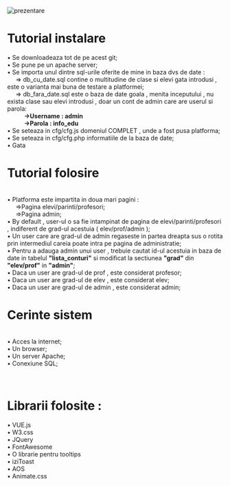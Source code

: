 ![prezentare](https://user-images.githubusercontent.com/34480571/127243487-f861ba91-7213-4e34-9242-7f1125de7e44.png)

<h1><b>Tutorial instalare</b></h1>
• Se downloadeaza tot de pe acest git;<br>
• Se pune pe un apache server;<br>
• Se importa unul dintre sql-urile oferite de mine in baza dvs de date : <br>
&nbsp&nbsp&nbsp&nbsp&nbsp=> db_cu_date.sql contine o multitudine de clase si elevi gata introdusi , este o varianta mai buna de testare a platformei;<br>
&nbsp&nbsp&nbsp&nbsp&nbsp=> db_fara_date.sql este o baza de date goala , menita inceputului , nu exista clase sau elevi introdusi , doar un cont de admin care are userul si parola:<br>
&nbsp&nbsp&nbsp&nbsp&nbsp&nbsp&nbsp&nbsp&nbsp&nbsp<b>->Username : admin</b><br>
&nbsp&nbsp&nbsp&nbsp&nbsp&nbsp&nbsp&nbsp&nbsp&nbsp<b>->Parola : info_edu</b><br>
• Se seteaza in cfg/cfg.js domeniul COMPLET , unde a fost pusa platforma;<br>
• Se seteaza in cfg/cfg.php informatiile de la baza de date;<br>
• Gata<br>

<h1><b>Tutorial folosire</b></h1><br>
• Platforma este impartita in doua mari pagini : <br>
&nbsp&nbsp&nbsp&nbsp&nbsp=>Pagina elevi/parinti/profesori;<br>
&nbsp&nbsp&nbsp&nbsp&nbsp=>Pagina admin;<br>
• By default , user-ul o sa fie intampinat de pagina de elevi/parinti/profesori , indiferent de grad-ul acestuia ( elev/prof/admin );<br>
• Un user care are grad-ul de admin regaseste in partea dreapta sus o rotita prin intermediul careia poate intra pe pagina de administratie;<br>
• Pentru a adauga admin unui user , trebuie cautat id-ul acestuia in baza de date in tabelul <b>"lista_conturi"</b> si modificat la sectiunea <b>"grad"</b> din <b>"elev/prof"</b> in <b>"admin"</b>;<br>
• Daca un user are grad-ul de prof , este considerat profesor;<br>
• Daca un user are grad-ul de elev , este considerat elev;<br>
• Daca un user are grad-ul de admin , este considerat admin;<br>

<h1><b>Cerinte sistem</b></h1><br>
• Acces la internet;<br>
• Un browser;<br>
• Un server Apache;<br>
• Conexiune SQL;<br>
<br><br>

<h1><b>Librarii folosite :</b></h1>
• VUE.js<br>
• W3.css<br>
• JQuery<br>
• FontAwesome<br>
• O librarie pentru tooltips<br>
• iziToast<br>
• AOS<br>
• Animate.css<br>

